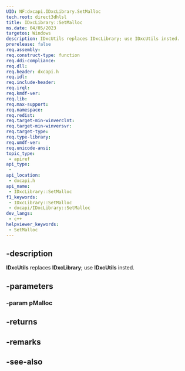 ```yaml
---
UID: NF:dxcapi.IDxcLibrary.SetMalloc
tech.root: direct3dhlsl
title: IDxcLibrary::SetMalloc
ms.date: 04/05/2023
targetos: Windows
description: IDxcUtils replaces IDxcLibrary; use IDxcUtils insted.
prerelease: false
req.assembly: 
req.construct-type: function
req.ddi-compliance: 
req.dll: 
req.header: dxcapi.h
req.idl: 
req.include-header: 
req.irql: 
req.kmdf-ver: 
req.lib: 
req.max-support: 
req.namespace: 
req.redist: 
req.target-min-winverclnt: 
req.target-min-winversvr: 
req.target-type: 
req.type-library: 
req.umdf-ver: 
req.unicode-ansi: 
topic_type:
 - apiref
api_type:
 - 
api_location:
 - dxcapi.h
api_name:
 - IDxcLibrary::SetMalloc
f1_keywords:
 - IDxcLibrary::SetMalloc
 - dxcapi/IDxcLibrary::SetMalloc
dev_langs:
 - c++
helpviewer_keywords:
 - SetMalloc
---
```


## -description

**IDxcUtils** replaces **IDxcLibrary**; use **IDxcUtils** insted.

## -parameters

### -param pMalloc

## -returns

## -remarks

## -see-also
